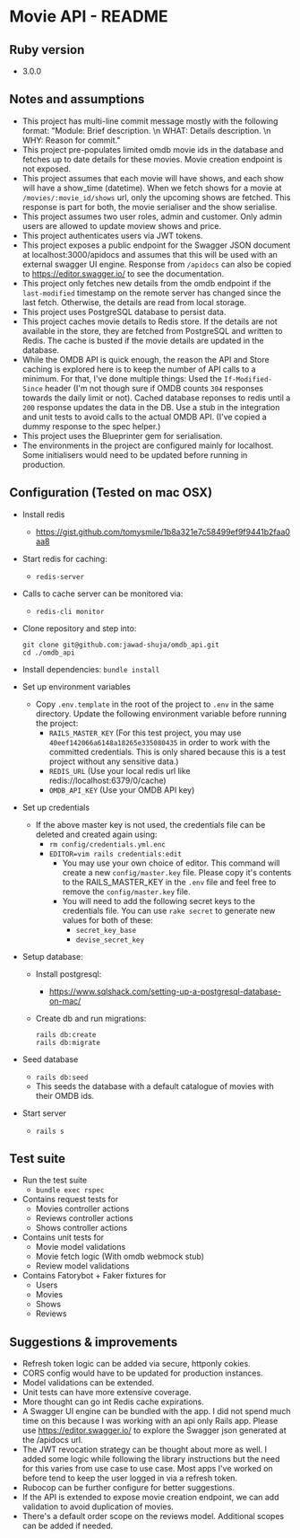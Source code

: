 # Movie API - README

## Ruby version
* 3.0.0

## Notes and assumptions
* This project has multi-line commit message mostly with the following format: "Module: Brief description. \n WHAT: Details description. \n WHY: Reason for commit."
* This project pre-populates limited omdb movie ids in the database and fetches up to date details for these movies. Movie creation endpoint is not exposed.
* This project assumes that each movie will have shows, and each show will have a show_time (datetime). When we fetch shows for a movie at `/movies/:movie_id/shows` url, only the upcoming shows are fetched. This response is part for both, the movie serialiser and the show serialise.
* This project assumes two user roles, admin and customer. Only admin users are allowed to update moview shows and price.
* This project authenticates users via JWT tokens.
* This project exposes a public endpoint for the Swagger JSON document at localhost:3000/apidocs and assumes that this will be used with an external swagger UI engine. Response from `/apidocs` can also be copied to https://editor.swagger.io/ to see the documentation.
* This project only fetches new details from the omdb endpoint if the `last-modified` timestamp on the remote server has changed since the last fetch. Otherwise, the details are read from local storage.
* This project uses PostgreSQL database to persist data.
* This project caches movie details to Redis store. If the details are not available in the store, they are fetched from PostgreSQL and written to Redis. The cache is busted if the movie details are updated in the database.
* While the OMDB API is quick enough, the reason the API and Store caching is explored here is to keep the number of API calls to a minimum. For that, I've done multiple things: Used the `If-Modified-Since` header (I'm not though sure if OMDB counts `304` responses towards the daily limit or not). Cached database reponses to redis until a `200` response updates the data in the DB. Use a stub in the integration and unit tests to avoid calls to the actual OMDB API. (I've copied a dummy response to the spec helper.)
* This project uses the Blueprinter gem for serialisation.
* The environments in the project are configured mainly for localhost. Some initialisers would need to be updated before running in production.

## Configuration (Tested on mac OSX)

* Install redis
  * https://gist.github.com/tomysmile/1b8a321e7c58499ef9f9441b2faa0aa8

* Start redis for caching:
  * `redis-server`

* Calls to cache server can be monitored via:
  * `redis-cli monitor`

* Clone repository and step into:
  ```
  git clone git@github.com:jawad-shuja/omdb_api.git
  cd ./omdb_api
  ```

* Install dependencies:
  `bundle install`

* Set up environment variables
  * Copy `.env.template` in the root of the project to `.env` in the same directory. Update the following environment variable before running the project:
    * `RAILS_MASTER_KEY` (For this test project, you may use `40eef142066a6148a18265e335080435` in order to work with the committed credentials. This is only shared because this is a test project without any sensitive data.)
    * `REDIS_URL` (Use your local redis url like redis://localhost:6379/0/cache)
    * `OMDB_API_KEY` (Use your OMDB API key)

* Set up credentials
  * If the above master key is not used, the credentials file can be deleted and created again using:
    * `rm config/credentials.yml.enc`
    * `EDITOR=vim rails credentials:edit`
      * You may use your own choice of editor. This command will create a new `config/master.key` file. Please copy it's contents to the RAILS_MASTER_KEY in the `.env` file and feel free to remove the `config/master.key` file.
      * You will need to add the following secret keys to the credentials file. You can use `rake secret` to generate new values for both of these:
        * `secret_key_base`
        * `devise_secret_key`

* Setup database:

  * Install postgresql:
    * https://www.sqlshack.com/setting-up-a-postgresql-database-on-mac/

  * Create db and run migrations:
    ```
    rails db:create
    rails db:migrate
    ```

* Seed database
  * `rails db:seed`
  * This seeds the database with a default catalogue of movies with their OMDB ids.

* Start server
  * `rails s`

## Test suite
  * Run the test suite
    * `bundle exec rspec`
  * Contains request tests for
    * Movies controller actions
    * Reviews controller actions
    * Shows controller actions
  * Contains unit tests for
    * Movie model validations
    * Movie fetch logic (With omdb webmock stub)
    * Review model validations
  * Contains Fatorybot + Faker fixtures for
    * Users
    * Movies
    * Shows
    * Reviews

## Suggestions & improvements
  * Refresh token logic can be added via secure, httponly cokies.
  * CORS config would have to be updated for production instances.
  * Model validations can be extended.
  * Unit tests can have more extensive coverage.
  * More thought can go int Redis cache expirations.
  * A Swagger UI engine can be bundled with the app. I did not spend much time on this because I was working with an api only Rails app. Please use https://editor.swagger.io/ to explore the Swagger json generated at the /apidocs url.
  * The JWT revocation strategy can be thought about more as well. I added some logic while following the library instructions but the need for this varies from use case to use case. Most apps I've worked on before tend to keep the user logged in via a refresh token.
  * Rubocop can be further configure for better suggestions.
  * If the API is extended to expose movie creation endpoint, we can add validation to avoid duplication of movies.
  * There's a default order scope on the reviews model. Additional scopes can be added if needed.
